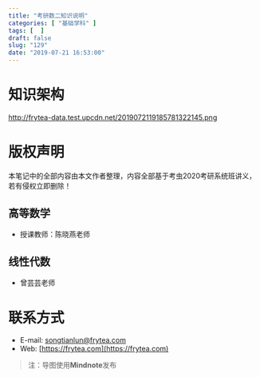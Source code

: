 ```yaml
---
title: "考研数二知识说明"
categories: [ "基础学科" ]
tags: [  ]
draft: false
slug: "129"
date: "2019-07-21 16:53:00"
---
```


# 知识架构
http://frytea-data.test.upcdn.net/2019072119185781322145.png
# 版权声明

本笔记中的全部内容由本文作者整理，内容全部基于考虫2020考研系统班讲义，若有侵权立即删除！

## 高等数学

- 授课教师：陈晓燕老师

## 线性代数

- 曾芸芸老师

# 联系方式

- E-mail: [songtianlun@frytea.com](mailto:songtianlun@frytea.com)
- Web: [https://frytea.com](https://frytea.com)

> 注：导图使用**Mindnote**发布